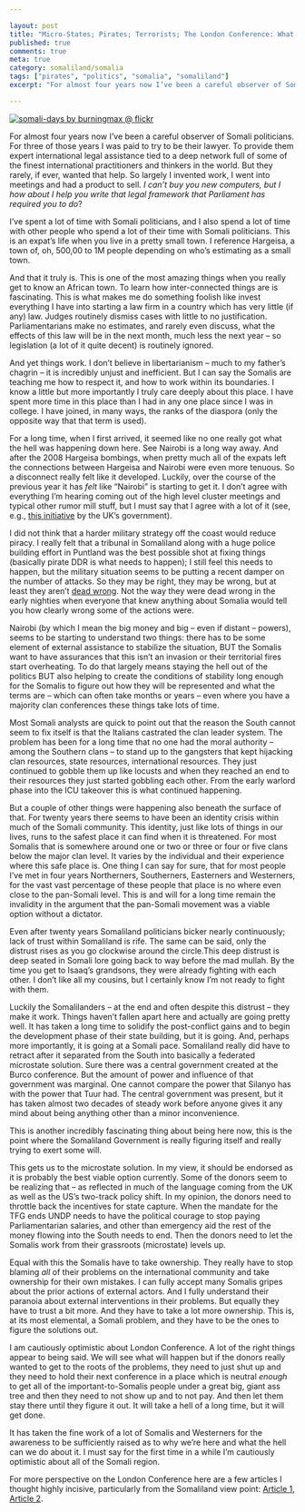 ```yaml
---

layout: post
title: "Micro-States; Pirates; Terrorists; The London Conference: What a Fascinating Time for Watchers of Somalis"
published: true
comments: true
meta: true
category: somaliland/somalia
tags: ["pirates", "politics", "somalia", "somaliland"]
excerpt: "For almost four years now I’ve been a careful observer of Somali politicians. For three of those years I was paid to try to be their lawyer. To provide them expert international legal assistance tied to a deep network full of some of the finest international practitioners and thinkers in the world. But they rarely, if ever, wanted that help. So largely I invented work, I went into meetings and had a product to sell. *I can’t buy you new computers, but I how about I help you write that legal framework that Parliament has required you to do*?"

---
```



<p><a href="http://www.flickr.com/photos/burningmax/2987516225/"><img src="http://blog.caseykuhlman.com/assets/images/2012/2987516225_11e2cef572.jpg" alt="somali-days by burningmax @ flickr" tit="somali-days by burningmax @ flickr" /></a></p>

For almost four years now I’ve been a careful observer of Somali politicians. For three of those years I was paid to try to be their lawyer. To provide them expert international legal assistance tied to a deep network full of some of the finest international practitioners and thinkers in the world. But they rarely, if ever, wanted that help. So largely I invented work, I went into meetings and had a product to sell. *I can’t buy you new computers, but I how about I help you write that legal framework that Parliament has required you to do*?


I’ve spent a lot of time with Somali politicians, and I also spend a lot of time with other people who spend a lot of their time with Somali politicians. This is an expat’s life when you live in a pretty small town. I reference Hargeisa, a town of, oh, 500,00 to 1M people depending on who’s estimating as a small town.

And that it truly is. This is one of the most amazing things when you really get to know an African town. To learn how inter-connected things are is fascinating. This is what makes me do something foolish like invest everything I have into starting a law firm in a country which has very little (if any) law. Judges routinely dismiss cases with little to no justification. Parliamentarians make no estimates, and rarely even discuss, what the effects of this law will be in the next month, much less the next year – so legislation (a lot of it quite decent) is routinely ignored.

And yet things work. I don’t believe in libertarianism – much to my father’s chagrin – it is incredibly unjust and inefficient. But I can say the Somalis are teaching me how to respect it, and how to work within its boundaries. I know a little but more importantly I truly care deeply about this place. I have spent more time in this place than I had in any one place since I was in college. I have joined, in many ways, the ranks of the diaspora (only the opposite way that that term is used).

For a long time, when I first arrived, it seemed like no one really got what the hell was happening down here. See Nairobi is a long way away. And after the 2008 Hargeisa bombings, when pretty much all of the expats left the connections between Hargeisa and Nairobi were even more tenuous. So a disconnect really felt like it developed. Luckily, over the course of the previous year it has *felt* like “Nairobi” is starting to get it. I don’t agree with everything I’m hearing coming out of the high level cluster meetings and typical other rumor mill stuff, but I must say that I agree with a lot of it (see, e.g., [this initiative][2] by the UK’s government).

 [2]: http://blogs.fco.gov.uk/mattbaugh/2012/01/1a7/london-conference-on-somalia-building-momentum/ "London Conference, Building Momentum"

I did not think that a harder military strategy off the coast would reduce piracy. I really felt that a tribunal in Somaliland along with a huge police building effort in Puntland was the best possible shot at fixing things (basically pirate DDR is what needs to happen); I still feel this needs to happen, but the military situation seems to be putting a recent damper on the number of attacks. So they may be right, they may be wrong, but at least they aren’t [dead wrong][3]. Not the way they were dead wrong in the early nighties when everyone that knew anything about Somalia would tell you how clearly wrong some of the actions were.

 [3]: http://wsl.so/zA7LWR "Somali Pirates Seize 80% Fewer Ships as Early Strikes Work‎"

Nairobi (by which I mean the big money and big – even if distant – powers), seems to be starting to understand two things: there has to be some element of external assistance to stabilize the situation, BUT the Somalis want to have assurances that this isn’t an invasion or their territorial fires start overheating. To do that largely means staying the hell out of the politics BUT also helping to create the conditions of stability long enough for the Somalis to figure out how they will be represented and what the terms are – which can often take months or years – even where you have a majority clan conferences these things take lots of time.

Most Somali analysts are quick to point out that the reason the South cannot seem to fix itself is that the Italians castrated the clan leader system. The problem has been for a long time that no one had the moral authority – among the Southern clans – to stand up to the gangsters that kept hijacking clan resources, state resources, international resources. They just continued to gobble them up like locusts and when they reached an end to their resources they just started gobbling each other. From the early warlord phase into the ICU takeover this is what continued happening.

But a couple of other things were happening also beneath the surface of that. For twenty years there seems to have been an identity crisis within much of the Somali community. This identity, just like lots of things in our lives, runs to the safest place it can find when it is threatened. For most Somalis that is somewhere around one or two or three or four or five clans below the major clan level. It varies by the individual and their experience where this safe place is. One thing I can say for sure, that for most people I’ve met in four years Northerners, Southerners, Easterners and Westerners, for the vast vast percentage of these people that place is no where even close to the pan-Somali level. This is and will for a long time remain the invalidity in the argument that the pan-Somali movement was a viable option without a dictator.

Even after twenty years Somaliland politicians bicker nearly continuously; lack of trust within Somaliland is rife. The same can be said, only the distrust rises as you go clockwise around the circle.This deep distrust is deep seated in Somali lore going back to way before the mad mullah. By the time you get to Isaaq’s grandsons, they were already fighting with each other. I don’t like all my cousins, but I certainly know I’m not ready to fight with them.

Luckily the Somalilanders – at the end and often despite this distrust – they make it work. Things haven’t fallen apart here and actually are going pretty well. It has taken a long time to solidify the post-conflict gains and to begin the development phase of their state building, but it is going. And, perhaps more importantly, it is going at a Somali pace. Somaliland really did have to retract after it separated from the South into basically a federated microstate solution. Sure there was a central government created at the Burco conference. But the amount of power and influence of that government was marginal. One cannot compare the power that Silanyo has with the power that Tuur had. The central government was present, but it has taken almost two decades of steady work before anyone gives it any mind about being anything other than a minor inconvenience.

This is another incredibly fascinating thing about being here now, this is the point where the Somaliland Government is really figuring itself and really trying to exert some will.

This gets us to the microstate solution. In my view, it should be endorsed as it is probably the best viable option currently. Some of the donors seem to be realizing that – as reflected in much of the language coming from the UK as well as the US’s two-track policy shift. In my opinion, the donors need to throttle back the incentives for state capture. When the mandate for the TFG ends UNDP needs to have the political courage to stop paying Parliamentarian salaries, and other than emergency aid the rest of the money flowing into the South needs to end. Then the donors need to let the Somalis work from their grassroots (microstate) levels up.

Equal with this the Somalis have to take ownership. They really have to stop blaming *all* of their problems on the international community and take ownership for their own mistakes. I can fully accept many Somalis gripes about the prior actions of external actors. And I fully understand their paranoia about external interventions in their problems. But equally they have to trust a bit more. And they have to take a lot more ownership. This is, at its most elemental, a Somali problem, and they have to be the ones to figure the solutions out.

I am cautiously optimistic about London Conference. A lot of the right things appear to being said. We will see what will happen but if the donors really wanted to get to the roots of the problems, they need to just shut up and they need to hold their next conference in a place which is neutral *enough* to get all of the important-to-Somalis people under a great big, giant ass tree and then they need to not show up and to not pay. And then let them stay there until they figure it out. It will take a hell of a long time, but it will get done.

It has taken the fine work of a lot of Somalis and Westerners for the awareness to be sufficiently raised as to why we’re here and what the hell can we do about it. I must say for the first time in a while I’m cautiously optimistic about all of the Somali region.

For more perspective on the London Conference here are a few articles I thought highly incisive, particularly from the Somaliland view point: [Article 1][4], [Article 2][5].

 [4]: http://wsl.so/zh7Zcm "Somaliland and the London Conference on Somalia"
 [5]: http://wsl.so/z1OXHx "Six Elements for Success of Somali Conference in UK"